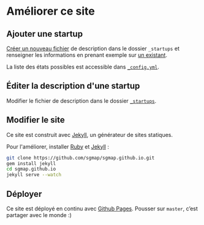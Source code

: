 # Améliorer ce site

## Ajouter une startup

[Créer un nouveau fichier](https://github.com/sgmap/sgmap.github.io/new/master/_startups) de description dans le dossier `_startups` et renseigner les informations en prenant exemple sur [un existant](https://raw.githubusercontent.com/sgmap/sgmap.github.io/master/_startups/mes-aides.md).

La liste des états possibles est accessible dans [`_config.yml`](https://github.com/sgmap/sgmap.github.io/blob/master/_config.yml#L29).


## Éditer la description d'une startup

Modifier le fichier de description dans le dossier [`_startups`](https://github.com/sgmap/sgmap.github.io/tree/master/_startups).


## Modifier le site

Ce site est construit avec [Jekyll](https://jekyllrb.com/), un générateur de sites statiques.

Pour l'améliorer, installer [Ruby](https://www.ruby-lang.org/fr/) et [Jekyll](https://jekyllrb.com/) :

```sh
git clone https://github.com/sgmap/sgmap.github.io.git
gem install jekyll
cd sgmap.github.io
jekyll serve --watch
```


## Déployer

Ce site est déployé en continu avec [Github Pages](https://pages.github.com). Pousser sur `master`, c’est partager avec le monde  :)
